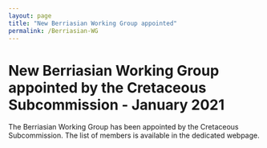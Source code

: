 ```yaml
---
layout: page
title: "New Berriasian Working Group appointed"
permalink: /Berriasian-WG
---
```

# New Berriasian Working Group appointed by the Cretaceous Subcommission - January 2021

The Berriasian Working Group has been appointed by the Cretaceous Subcommission. The list of members is available in the dedicated webpage.
